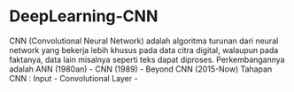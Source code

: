 # DeepLearning-CNN
CNN (Convolutional Neural Network) adalah algoritma turunan dari neural network yang bekerja lebih khusus pada data citra digital, walaupun pada faktanya, data lain misalnya seperti teks dapat diproses. 
Perkembangannya adalah ANN (1980an) - CNN (1989) - Beyond CNN (2015-Now)
Tahapan CNN : Input - Convolutional Layer -
